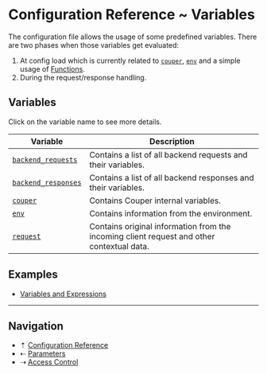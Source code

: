 # Configuration Reference ~ Variables

The configuration file allows the usage of some predefined variables. There are
two phases when those variables get evaluated:

1. At config load which is currently related to [`couper`](variables/couper.md),
[`env`](variables/env.md) and a simple usage of [Functions](functions.md).
2. During the request/response handling.

## Variables

Click on the variable name to see more details.

| Variable                                              | Description |
| ----------------------------------------------------- | ----------- |
| [`backend_requests`](variables/backend-requests.md)   | Contains a list of all backend requests and their variables. |
| [`backend_responses`](variables/backend-responses.md) | Contains a list of all backend responses and their variables. |
| [`couper`](variables/couper.md)                       | Contains Couper internal variables. |
| [`env`](variables/env.md)                             | Contains information from the environment. |
| [`request`](variables/request.md)                     | Contains original information from the incoming client request and other contextual data. |

## Examples

* [Variables and Expressions](examples.md#variables-and-expressions)

-----

## Navigation

* &#8673; [Configuration Reference](README.md)
* &#8672; [Parameters](parameters.md)
* &#8674; [Access Control](access-control.md)

